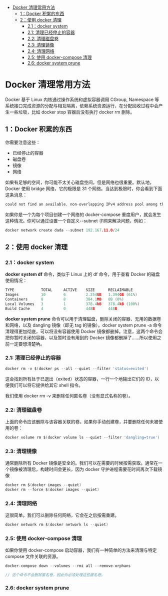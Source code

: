 
- [Docker 清理常用方法](#docker-清理常用方法)
  - [1：Docker 积累的东西](#1docker-积累的东西)
  - [2：使用 docker 清理](#2使用-docker-清理)
    - [2.1：docker system](#21docker-system)
    - [2.1: 清理已经停止的容器](#21-清理已经停止的容器)
    - [2.2: 清理磁盘卷](#22-清理磁盘卷)
    - [2.3: 清理镜像](#23-清理镜像)
    - [2.4: 清理网络](#24-清理网络)
    - [2.5: 使用 docker-compose 清理](#25-使用-docker-compose-清理)
    - [2.6: docker system prune](#26docker-system-prune)

# Docker 清理常用方法

Docker 基于 Linux 内核通过操作系统和虚拟容器调用 CGroup, Namespace 等系统接口完成资源的分配与相互隔离，依赖系统资源运行，在分配回收过程中会产生一些垃圾，比如 docker stop 容器后没有执行 docker rm 删除。

## 1：Docker 积累的东西

你需要注意这些：

- 已经停止的容器
- 磁盘卷
- 镜像
- 网络

如果有足够的空间，你可能不太关心磁盘空间，但是网络也很重要。默认地，Docker 使用 bridge 网络，它的极限是 31 个网络。当达到极限时，你会看到下面这条消息：

```go
could not find an available, non-overlapping IPv4 address pool among the defaults to assign to the network
```

如果你是一个为每个项目创建一个网络的 docker-compose 重度用户，就会发生这种情况。你可以通过设置一个自定义--subnet 子网来解决问题，例如：

```go
docker network create dada --subnet 192.167.11.0/24
```

## 2：使用 docker 清理

### 2.1：docker system

**docker system df** 命令，类似于 Linux 上的 df 命令，用于查看 Docker 的磁盘使用情况：

```go
TYPE            TOTAL     ACTIVE    SIZE      RECLAIMABLE
Images          10        6         2.254GB   1.394GB (61%)
Containers      8         8         384.1MB   0B (0%)
Local Volumes   3         1         378.4kB   378.4kB (100%)
Build Cache     4         0         448B      448B
```

**docker system prune** 命令可以用于清理磁盘，删除关闭的容器、无用的数据卷和网络，以及 dangling 镜像（即无 tag 的镜像）。docker system prune -a 命令清理得更加彻底，可以将没有容器使用 Docker 镜像都删掉。注意，这两个命令会把你暂时关闭的容器，以及暂时没有用到的 Docker 镜像都删掉了……所以使用之前一定要想清楚吶。

### 2.1: 清理已经停止的容器

```go
docker rm -v $(docker ps --all --quiet --filter 'status=exited')
```

这会找到所有处于已退出（exited）状态的容器，一行一个地输出它们的 ID，以便我们可以将它提供给其它 shell 指令。

我们使用 docker rm -v 来删除任何匿名卷（没有显式名称的卷）。

### 2.2: 清理磁盘卷

上面的命令应该删除与该容器关联的卷。如果你手动创建卷，并要删除任何未被使用的卷：

```go
docker volume rm $(docker volume ls --quiet --filter 'dangling=true')
```

### 2.3: 清理镜像

通常删除所有 Docker 镜像是安全的。我们可以在需要的时候按需获取。通常在一个镜像被清理后，构建时间会更长，因为 docker 守护进程需要花时间再次下载镜像

```go
docker rm $(docker images --quiet)
docker rm --force $(docker images --quiet)
```

### 2.4: 清理网络

这很简单。我们可以删除任何网络，它会在之后按需重建。

```go
docker network rm $(docker network ls --quiet)
```

### 2.5: 使用 docker-compose 清理

如果你使用 docker-compose 启动容器，我们有一种简单的方法来清理与特定 compose 文件关联的资源。

```go
docker-compose down --volumes --rmi all --remove-orphans

// 这个命令不会删除匿名卷，因此你必须处理这些匿名卷。
```

### 2.6: docker system prune
